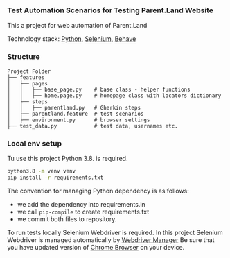 ### Test Automation Scenarios for Testing Parent.Land Website

This a project for web automation of Parent.Land 

Technology stack: [Python](https://www.python.org/), [Selenium](https://www.selenium.dev/), 
[Behave](https://pypi.org/project/behave/)


### Structure

```
Project Folder
├── features
│   ├── pages
│   │   ├── base_page.py    # base class - helper functions
│   │   ├── home.page.py    # homepage class with locators dictionary
│   ├── steps
│   │   ├── parentland.py   # Gherkin steps
│   ├── parentland.feature  # test scenarios
│   ├── environment.py      # browser settings 
├── test_data.py            # test data, usernames etc.
```

### Local env setup

Tu use this project Python 3.8. is required.

```bash
python3.8 -m venv venv
pip install -r requirements.txt
```

The convention for managing Python dependency is as follows:
- we add the dependency into requirements.in
- we call ```pip-compile``` to create requirements.txt
- we commit both files to repository.

To run tests locally Selenium Webdriver is required. 
In this project Selenium Webdriver is managed automatically by 
[Webdriver Manager](https://github.com/SergeyPirogov/webdriver_manager)
Be sure that you have updated version of [Chrome Browser](https://www.google.com/chrome/) on your device.